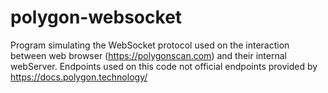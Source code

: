 # polygon-websocket
Program simulating the WebSocket protocol used on the interaction between web browser (https://polygonscan.com) and their internal webServer.
Endpoints used on this code not official endpoints provided by  https://docs.polygon.technology/
